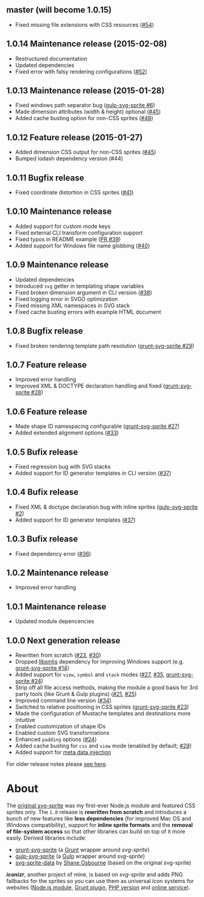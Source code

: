 ## master (will become 1.0.15)
* Fixed missing file extensions with CSS resources ([#54](https://github.com/jkphl/svg-sprite/issues/54))

## 1.0.14 Maintenance release (2015-02-08)
* Restructured documentation
* Updated dependencies
* Fixed error with falsy rendering configurations ([#52](https://github.com/jkphl/svg-sprite/issues/52))

## 1.0.13 Maintenance release (2015-01-28)
* Fixed windows path separator bug ([gulp-svg-sprite #6](https://github.com/jkphl/gulp-svg-sprite/issues/6))
* Made dimension attributes (width & height) optional ([#45](https://github.com/jkphl/svg-sprite/issues/45))
* Added cache busting option for non-CSS sprites ([#48](https://github.com/jkphl/svg-sprite/issues/48))

## 1.0.12 Feature release (2015-01-27)
* Added dimension CSS output for non-CSS sprites ([#45](https://github.com/jkphl/svg-sprite/issues/45))
* Bumped lodash dependency version (#44)

## 1.0.11 Bugfix release
* Fixed coordinate distortion in CSS sprites ([#41](https://github.com/jkphl/svg-sprite/issues/41))

## 1.0.10 Maintenance release
* Added support for custom mode keys
* Fixed external CLI transform configuration support
* Fixed typos in README example ([PR #39](https://github.com/jkphl/svg-sprite/pull/39))
* Added support for Windows file name globbing ([#40](https://github.com/jkphl/svg-sprite/issues/40))

## 1.0.9 Maintenance release
* Updated dependencies
* Introduced `svg` getter in templating shape variables
* Fixed broken dimension argument in CLI version ([#38](https://github.com/jkphl/svg-sprite/issues/38))
* Fixed logging error in SVGO optimization
* Fixed missing XML namespaces in SVG stack 
* Fixed cache busting errors with example HTML document 

## 1.0.8 Bugfix release
* Fixed broken rendering template path resolution ([grunt-svg-sprite #29](https://github.com/jkphl/grunt-svg-sprite/issues/29))

## 1.0.7 Feature release
* Improved error handling
* Improved XML & DOCTYPE declaration handling and fixed ([grunt-svg-sprite #28](https://github.com/jkphl/grunt-svg-sprite/issues/28))

## 1.0.6 Feature release
* Made shape ID namespacing configurable ([grunt-svg-sprite #27](https://github.com/jkphl/grunt-svg-sprite/issues/27))
* Added extended alignment options ([#33](https://github.com/jkphl/svg-sprite/issues/33))

## 1.0.5 Bufix release
* Fixed regression bug with SVG stacks
* Added support for ID generator templates in CLI version ([#37](https://github.com/jkphl/svg-sprite/issues/37))

## 1.0.4 Bufix release
* Fixed XML & doctype declaration bug with inline sprites ([gulp-svg-sprite #2](https://github.com/jkphl/gulp-svg-sprite/issues/2))
* Added support for ID generator templates ([#37](https://github.com/jkphl/svg-sprite/issues/37))

## 1.0.3 Bufix release
* Fixed dependency error ([#36](https://github.com/jkphl/svg-sprite/issues/36))

## 1.0.2 Maintenance release
* Improved error handling

## 1.0.1 Maintenance release
* Updated module depencencies

## 1.0.0 Next generation release
* Rewritten from scratch ([#23](https://github.com/jkphl/svg-sprite/issues/23), [#30](https://github.com/jkphl/svg-sprite/issues/30))
* Dropped [libxmljs](https://github.com/polotek/libxmljs) dependency for improving Windows support (e.g. [grunt-svg-sprite #14](https://github.com/jkphl/grunt-svg-sprite/issues/14))
* Added support for `view`, `symbol` and `stack` modes ([#27](https://github.com/jkphl/svg-sprite/issues/27), [#35](https://github.com/jkphl/svg-sprite/issues/35), [grunt-svg-sprite #24](https://github.com/jkphl/grunt-svg-sprite/issues/24))
* Strip off all file access methods, making the module a good basis for 3rd party tools (like Grunt & Gulp plugins) ([#21](https://github.com/jkphl/svg-sprite/issues/21), [#25](https://github.com/jkphl/svg-sprite/issues/25))
* Improved command line version ([#34](https://github.com/jkphl/svg-sprite/issues/34))
* Switched to relative positioning in CSS sprites ([grunt-svg-sprite #23](https://github.com/jkphl/grunt-svg-sprite/issues/23))
* Made the configuration of Mustache templates and destinations more intuitive
* Enabled customization of shape IDs
* Enabled custom SVG transformations
* Enhanced `padding` options ([#24](https://github.com/jkphl/svg-sprite/issues/24))
* Added cache busting for `css` and `view` mode (enabled by default; [#29](https://github.com/jkphl/svg-sprite/pull/29))
* Added support for [meta data injection](#a1-meta-data-injection)

For older release notes please [see here](https://github.com/jkphl/svg-sprite/tree/bbd051e940e7b6373ed56277251a8affb03b1c10#release-history).

About
=====

The [original svg-sprite](https://github.com/jkphl/svg-sprite/tree/bbd051e940e7b6373ed56277251a8affb03b1c10) was my first-ever Node.js module and featured CSS sprites only. The `1.0` release is **rewritten from scratch** and introduces a bunch of new features like **less dependencies** (for improved Mac OS and Windows compatibility), support for **inline sprite formats** and the **removal of file-system access** so that other libraries can build on top of it more easily. Derived libraries include:

* [grunt-svg-sprite](https://github.com/jkphl/grunt-svg-sprite) (a [Grunt](http://gruntjs.com) wrapper around *svg-sprite*)
* [gulp-svg-sprite](https://github.com/jkphl/gulp-svg-sprite) (a [Gulp](http://gulpjs.com) wrapper around *svg-sprite*)
* [svg-sprite-data](https://github.com/shakyShane/svg-sprite-data) by [Shane Osbourne](https://github.com/shakyShane) (based on the original svg-sprite)

**_iconizr_**, another project of mine, is based on *svg-sprite* and adds PNG fallbacks for the sprites so you can use them as universal icon systems for websites ([Node.js module](https://github.com/jkphl/node-iconizr), [Grunt plugin](https://github.com/jkphl/grunt-iconizr), [PHP version](https://github.com/jkphl/iconizr) and [online service](http://iconizr.com)).